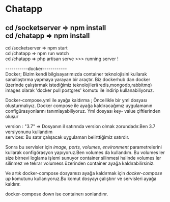 # Chatapp

cd /socketserver => npm install <br/>
cd /chatapp => npm install <br/>
-----------------------------
cd /socketserver => npm start <br/>
cd /chatapp => npm run watch <br/>
cd /chatapp => php artisan serve >>> running server ! <br/>


-----------docker------------ <br/>
Docker; Bizim kendi bilgisayarımızda container teknolojisini kullarak sanallaştırma yapmaya yarayan bir araçtır.
Biz dockerhub dan docker üzerinde çalıştırmak istediğimiz teknolojileri(redis,mongodb,rabbitmq) images olarak 'docker pull postgres' komutu ile indirip kullanabiliyoruz.

Docker-compose.yml ile ayağa kaldırma ;
Öncellikle bir yml dosyası oluşturmalıyız. Docker compose ile ayağa kaldıracağımız uygulamanın configürasyonlarını tanımlayabiliyoruz. Yml dosyası key- value çiftlerinden oluşur <br/>

version : "3.7" => Dosyanın il satırında version olmak zorundadır.Ben 3.7 versiyonunu kullandım <br/>
services:  Bu satır çalışacak uygulamarı belirttiğimiz satırdır. <br/>

Sonra bu servisler için <i>image, ports, volumes, environment </i> parametrelerini kullarak configörasyon yapıyoruz.Ben volumes da kullandım. Bu volumes ler size birnevi loglama işlemi sunuyor container silinmesi halinde volumes ler silinmez ve tekrar volumess üzerinden container ayağa kaldırabilirsiniz.<br/>

Ve artık docker-compose dosyamızı ayağa kaldırmak için <i>docker-compose up </i> komutunu kullanıyoruz.Bu komut dosyayı çalıştırır ve servisleri ayağa kaldırır.<br/>

docker-compose down ise containerı sonlandırır.




